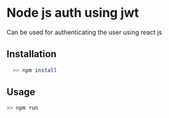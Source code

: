 

# Node js auth using jwt

Can be used for authenticating the user using react js 

## Installation


```bash
  >> npm install
```
## Usage
```bash
>> npm run
```

  
